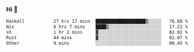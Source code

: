 ### Hi 👋

<!--START_SECTION:waka-->

```txt
Haskell           27 hrs 17 mins  ███████████████████▒░░░░░   76.68 %
Nix               6 hrs 7 mins    ████▒░░░░░░░░░░░░░░░░░░░░   17.21 %
sh                1 hr 2 mins     ▓░░░░░░░░░░░░░░░░░░░░░░░░   02.91 %
Rust              44 mins         ▓░░░░░░░░░░░░░░░░░░░░░░░░   02.07 %
Other             9 mins          ░░░░░░░░░░░░░░░░░░░░░░░░░   00.45 %
```

<!--END_SECTION:waka-->

